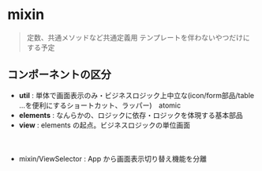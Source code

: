 
# mixin 
>定数、共通メソッドなど共通定義用
>テンプレートを伴わないやつだけにする予定

## コンポーネントの区分

 - **util** : 単体で画面表示のみ・ビジネスロジック上中立な(icon/form部品/table ...を便利にするショートカット、ラッパー)　atomic 
 - **elements** : なんらかの、ロジックに依存・ロジックを体現する基本部品
 - **view** : elements の起点。ビジネスロジックの単位画面



　
 - mixin/ViewSelector : App から画面表示切り替え機能を分離

